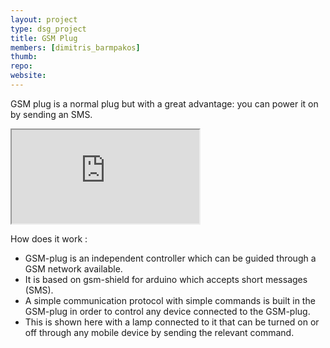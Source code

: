 ```yaml
---
layout: project
type: dsg_project
title: GSM Plug
members: [dimitris_barmpakos]
thumb:
repo:
website:
---
```

GSM plug is a normal plug but with a great advantage: you can power it on by
sending an SMS.

<div class="embed-responsive embed-responsive-16by9">
	<iframe class="embed-responsive-item" allowfullscreen src="https://www.youtube.com/embed/1Jxmq0g5kk4" ></iframe>
</div>

How does it work :
* GSM-plug is an independent controller which can be guided through a GSM
network available.
* It is based on gsm-shield for arduino which accepts short messages (SMS).
* A simple communication protocol with simple commands is built in the GSM-plug
in order to control any device connected to the GSM-plug.
* This is shown here with a lamp connected to it that can be turned on or off
through any mobile device by sending the relevant command.
